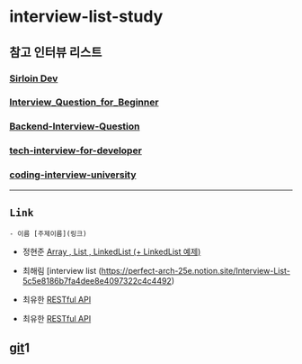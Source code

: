 # interview-list-study


## **참고 인터뷰 리스트**

### [Sirloin Dev](https://github.com/sirloin-dev/meatplatform/blob/master/job-description/interview-questions.adoc)
### [Interview_Question_for_Beginner](https://github.com/JaeYeopHan/Interview_Question_for_Beginner)
### [Backend-Interview-Question](https://github.com/ksundong/backend-interview-question)
### [tech-interview-for-developer](https://github.com/gyoogle/tech-interview-for-developer)
### [coding-interview-university](https://github.com/jwasham/coding-interview-university)

***

## `Link`

```
- 이름 [주제이름](링크)
```

- 정현준 [Array , List , LinkedList (+ LinkedList 예제)](https://jdalma.github.io/docs/lab/array-list-linkedList/)

- 최해림 [interview list (https://perfect-arch-25e.notion.site/Interview-List-5c5e8186b7fa4dee8e4097322c4c4492)

- 최유한 [RESTful API](https://c-yhhhhh.tistory.com/127)

- 최유한 [RESTful API](https://c-yhhhhh.tistory.com/127)

## [git](https://livecoding.tistory.com/19)1
